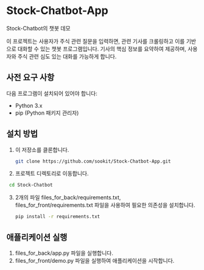 # Stock-Chatbot-App
Stock-Chatbot의 챗봇 데모


이 프로젝트는 사용자가 주식 관련 질문을 입력하면, 관련 기사를 크롤링하고 이를 기반으로 대화할 수 있는 챗봇 프로그램입니다. 기사의 핵심 정보를 요약하여 제공하며, 사용자와 주식 관련 심도 있는 대화를 가능하게 합니다.

## 사전 요구 사항

다음 프로그램이 설치되어 있어야 합니다:

- Python 3.x
- pip (Python 패키지 관리자)

## 설치 방법

1. 이 저장소를 클론합니다.

   ```bash
   git clone https://github.com/sookit/Stock-Chatbot-App.git
   ```

2. 프로젝트 디렉토리로 이동합니다.

  ``` bash
   cd Stock-Chatbot
```

3. 2개의 파일 files_for_back/requirements.txt, files_for_front/requirements.txt 파일을 사용하여 필요한 의존성을 설치합니다.

   ```bash
   pip install -r requirements.txt
   ```

## 애플리케이션 실행

1. files_for_back/app.py 파일을 실행합니다.
2. files_for_front/demo.py 파일을 실행하여 애플리케이션을 시작합니다.
